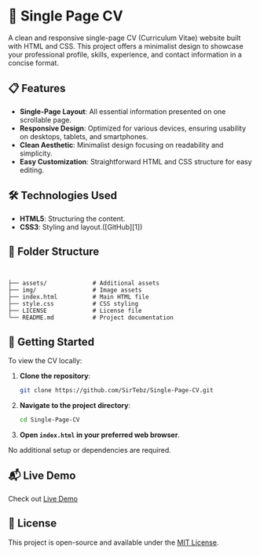 # 📄 Single Page CV

A clean and responsive single-page CV (Curriculum Vitae) website built with HTML and CSS. This project offers a minimalist design to showcase your professional profile, skills, experience, and contact information in a concise format.

## 📋 Features

* **Single-Page Layout**: All essential information presented on one scrollable page.
* **Responsive Design**: Optimized for various devices, ensuring usability on desktops, tablets, and smartphones.
* **Clean Aesthetic**: Minimalist design focusing on readability and simplicity.
* **Easy Customization**: Straightforward HTML and CSS structure for easy editing.

## 🛠️ Technologies Used

* **HTML5**: Structuring the content.
* **CSS3**: Styling and layout.([GitHub][1])

## 📁 Folder Structure

```


├── assets/             # Additional assets
├── img/                # Image assets
├── index.html          # Main HTML file
├── style.css           # CSS styling
├── LICENSE             # License file
└── README.md           # Project documentation
```



## 🚀 Getting Started

To view the CV locally:

1. **Clone the repository**:

   ```bash
   git clone https://github.com/SirTebz/Single-Page-CV.git
   ```



2. **Navigate to the project directory**:

   ```bash
   cd Single-Page-CV
   ```



3. **Open `index.html` in your preferred web browser**.

No additional setup or dependencies are required.

## 📬 Live Demo

Check out [Live Demo](https://sirtebz.github.io/Single-Page-CV/)

## 📄 License

This project is open-source and available under the [MIT License](LICENSE).
